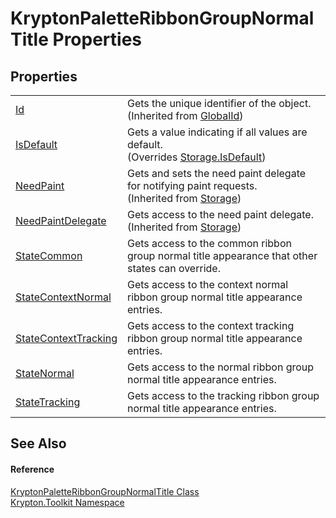 # KryptonPaletteRibbonGroupNormalTitle Properties




## Properties
<table>
<tr>
<td><a href="71a6846f-bfb6-fb58-b361-6b43ae0583a8.md">Id</a></td>
<td>Gets the unique identifier of the object.<br />(Inherited from <a href="9ef2ca3a-e03e-8927-105a-2f9a6fbdf849.md">GlobalId</a>)</td></tr>
<tr>
<td><a href="9ff3be81-5c04-ab02-20ce-c9ec4a0ae850.md">IsDefault</a></td>
<td>Gets a value indicating if all values are default.<br />(Overrides <a href="bbc0e831-9474-3bce-65dc-0625d793d8c1.md">Storage.IsDefault</a>)</td></tr>
<tr>
<td><a href="097a0f47-e60c-4bf7-802c-8391c6d8feff.md">NeedPaint</a></td>
<td>Gets and sets the need paint delegate for notifying paint requests.<br />(Inherited from <a href="8406cf55-79a3-e579-4094-be084e489431.md">Storage</a>)</td></tr>
<tr>
<td><a href="879ca7f2-32c5-8581-44f2-c7aee6491db2.md">NeedPaintDelegate</a></td>
<td>Gets access to the need paint delegate.<br />(Inherited from <a href="8406cf55-79a3-e579-4094-be084e489431.md">Storage</a>)</td></tr>
<tr>
<td><a href="fe2d37e0-f0b7-6ac2-69dd-98071e2eea88.md">StateCommon</a></td>
<td>Gets access to the common ribbon group normal title appearance that other states can override.</td></tr>
<tr>
<td><a href="f26f9190-923d-ab56-68dd-5986c305a2dc.md">StateContextNormal</a></td>
<td>Gets access to the context normal ribbon group normal title appearance entries.</td></tr>
<tr>
<td><a href="2f75a0c2-196b-f6c4-25de-423ba914542e.md">StateContextTracking</a></td>
<td>Gets access to the context tracking ribbon group normal title appearance entries.</td></tr>
<tr>
<td><a href="62bf039f-edb9-1ccb-3d19-a000dd5dc6de.md">StateNormal</a></td>
<td>Gets access to the normal ribbon group normal title appearance entries.</td></tr>
<tr>
<td><a href="cbc8e2f1-88cd-f41d-70dd-3a817213d113.md">StateTracking</a></td>
<td>Gets access to the tracking ribbon group normal title appearance entries.</td></tr>
</table>

## See Also


#### Reference
<a href="42a6ac38-7944-6294-b7a4-b786b27bddb2.md">KryptonPaletteRibbonGroupNormalTitle Class</a>  
<a href="79d2eac2-21f4-54ff-7552-b20c33c30600.md">Krypton.Toolkit Namespace</a>  
